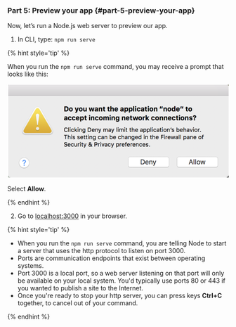 ### Part 5:  Preview your app {#part-5-preview-your-app}

Now, let’s run a Node.js web server to preview our app.

1.  In CLI, type: `npm run serve`

  {% hint style='tip' %}

  When you run the `npm run serve` command, you may receive a prompt that looks like this:

  ![](../assets/images/node-prompt.png)

  Select **Allow**.

  {% endhint %}

2.  Go to [localhost:3000](http://localhost:3000/) in your browser.

{% hint style='tip' %}

- When you run the ``npm run serve`` command, you are telling Node to start a server that uses the http protocol to listen on port 3000.
- Ports are communication endpoints that exist between operating systems.
- Port 3000 is a local port, so a web server listening on that port will only be available on your local system. You'd typically use ports 80 or 443 if you wanted to publish a site to the Internet.
- Once you're ready to stop your http server, you can press keys **Ctrl+C** together, to cancel out of your command.

{% endhint %}
